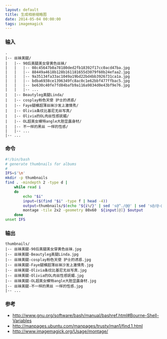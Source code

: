 ```yaml
---
layout: default
title: 生成相册缩略图
date: 2014-05-04 00:00:00
tags: imagemagick
---
```


### 输入

```
.
|-- 丝袜美腿/
|   |-- 90后美腿美女穿黄色丝袜/
|   |   |-- 08c45647b0a78180ded2fb18392f17cc0acd47ba.jpg
|   |   |-- 88449a4618b128b161181655d3079f60b24efaa2.jpg
|   |   |-- 9a35134fa33ac1049a19bd22bd4bb3926731ca1a.jpg
|   |   |-- bdba6938ce1396349fc8ac0c1e62bbf477ffbac5.jpg
|   |   |-- be630c40fe7fd84bafb9a116a9834d0e43bf9e76.jpg
|   |   |-- ...
|   |-- Beautyleg美腿Linda/
|   |-- cosplay粉色天使 护士的诱惑/
|   |-- Faye腿模超薄丝袜沙发上激情秀/
|   |-- Olivia条纹比基尼无丝写真/
|   |-- Olivia的OL肉丝性感妩媚/
|   |-- OL超美女模特angle大胆显露身材/
|   |-- 不一样的黑丝 一样的性感/
|   |-- ...
|-- ...
```

### 命令

```bash
#!/bin/bash
# generate thumbnails for albums
#
IFS=$'\n'
mkdir -p thumbnails
find . -mindepth 2 -type d |
    while read i
    do
        echo "$i"
        input=($(find "$i" -type f | head -4))
        output=thumbnails/$(echo "${i%/}" | sed 's@^./@@' | sed 's@/@-@g').jpg
        montage -tile 2x2 -geometry 80x60  ${input[@]} $output
    done
unset IFS
```

### 输出

```
thumbnails/
|-- 丝袜美腿-90后美腿美女穿黄色丝袜.jpg
|-- 丝袜美腿-Beautyleg美腿Linda.jpg
|-- 丝袜美腿-cosplay粉色天使 护士的诱惑.jpg
|-- 丝袜美腿-Faye腿模超薄丝袜沙发上激情秀.jpg
|-- 丝袜美腿-Olivia条纹比基尼无丝写真.jpg
|-- 丝袜美腿-Olivia的OL肉丝性感妩媚.jpg
|-- 丝袜美腿-OL超美女模特angle大胆显露身材.jpg
|-- 丝袜美腿-不一样的黑丝 一样的性感.jpg
|-- ...
```

### 参考

- <http://www.gnu.org/software/bash/manual/bashref.html#Bourne-Shell-Variables>
- <http://manpages.ubuntu.com/manpages/trusty/man1/find.1.html>
- <http://www.imagemagick.org/Usage/montage/>

